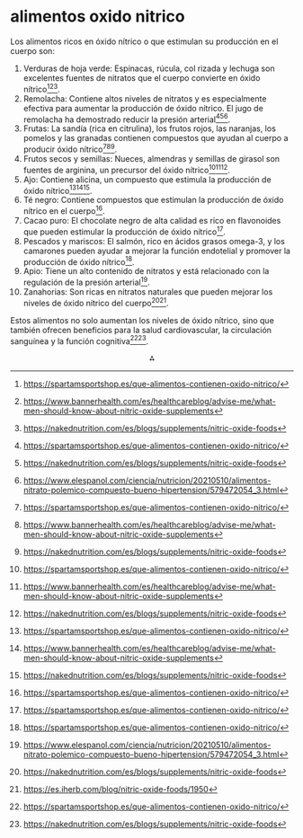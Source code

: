 # alimentos oxido nitrico

Los alimentos ricos en óxido nítrico o que estimulan su producción en el cuerpo son:

1. Verduras de hoja verde: Espinacas, rúcula, col rizada y lechuga son excelentes fuentes de nitratos que el cuerpo convierte en óxido nítrico[^1][^2][^3].
2. Remolacha: Contiene altos niveles de nitratos y es especialmente efectiva para aumentar la producción de óxido nítrico. El jugo de remolacha ha demostrado reducir la presión arterial[^1][^3][^4].
3. Frutas: La sandía (rica en citrulina), los frutos rojos, las naranjas, los pomelos y las granadas contienen compuestos que ayudan al cuerpo a producir óxido nítrico[^1][^2][^3].
4. Frutos secos y semillas: Nueces, almendras y semillas de girasol son fuentes de arginina, un precursor del óxido nítrico[^1][^2][^3].
5. Ajo: Contiene alicina, un compuesto que estimula la producción de óxido nítrico[^1][^2][^3].
6. Té negro: Contiene compuestos que estimulan la producción de óxido nítrico en el cuerpo[^1].
7. Cacao puro: El chocolate negro de alta calidad es rico en flavonoides que pueden estimular la producción de óxido nítrico[^1].
8. Pescados y mariscos: El salmón, rico en ácidos grasos omega-3, y los camarones pueden ayudar a mejorar la función endotelial y promover la producción de óxido nítrico[^1].
9. Apio: Tiene un alto contenido de nitratos y está relacionado con la regulación de la presión arterial[^4].
10. Zanahorias: Son ricas en nitratos naturales que pueden mejorar los niveles de óxido nítrico del cuerpo[^3][^6].

Estos alimentos no solo aumentan los niveles de óxido nítrico, sino que también ofrecen beneficios para la salud cardiovascular, la circulación sanguínea y la función cognitiva[^1][^3].

<div style="text-align: center">⁂</div>

[^1]: https://spartamsportshop.es/que-alimentos-contienen-oxido-nitrico/

[^2]: https://www.bannerhealth.com/es/healthcareblog/advise-me/what-men-should-know-about-nitric-oxide-supplements

[^3]: https://nakednutrition.com/es/blogs/supplements/nitric-oxide-foods

[^4]: https://www.elespanol.com/ciencia/nutricion/20210510/alimentos-nitrato-polemico-compuesto-bueno-hipertension/579472054_3.html

[^5]: https://www.youtube.com/watch?v=gC6ddfo5V_Q

[^6]: https://es.iherb.com/blog/nitric-oxide-foods/1950

[^7]: https://www.masmusculo.com/blog/los-alimentos-ricos-en-oxido-nitrico/

[^8]: https://www.elespanol.com/ciencia/nutricion/20220522/comidas-oxido-nitrico-cancerigeno-tomamos-diario/673683084_0.html

